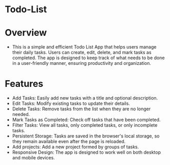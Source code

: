 # Todo-List

# Overview
* This is a simple and efficient Todo List App that helps users manage their daily tasks. Users can create, edit, delete, and mark tasks as completed. The app is designed to keep track of what needs to be done in a user-friendly manner, ensuring productivity and organization.

# Features
* Add Tasks: Easily add new tasks with a title and optional description.
* Edit Tasks: Modify existing tasks to update their details.
* Delete Tasks: Remove tasks from the list when they are no longer needed.
* Mark Tasks as Completed: Check off tasks that have been completed.
* Filter Tasks: View all tasks, only completed tasks, or only incomplete tasks.
* Persistent Storage: Tasks are saved in the browser's local storage, so they remain available even after the page is reloaded.
* Add projects: Add a new project formed by groups of tasks.
* Responsive Design: The app is designed to work well on both desktop and mobile devices.

